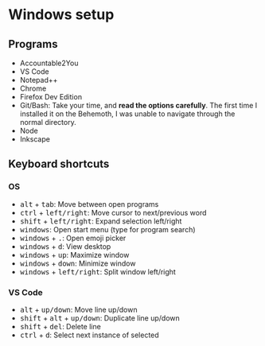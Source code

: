 # Windows setup

## Programs
- Accountable2You
- VS Code
- Notepad++
- Chrome
- Firefox Dev Edition
- Git/Bash: Take your time, and **read the options carefully**. The first time I installed it on the Behemoth, I was unable to navigate through the normal directory.
- Node
- Inkscape

## Keyboard shortcuts
### OS
- <kbd>alt</kbd> + <kbd>tab</kbd>: Move between open programs
- <kbd>ctrl</kbd> + <kbd>left/right</kbd>: Move cursor to next/previous word
- <kbd>shift</kbd> + <kbd>left/right</kbd>: Expand selection left/right
- <kbd>windows</kbd>: Open start menu (type for program search)
- <kbd>windows</kbd> + <kbd>.</kbd>: Open emoji picker
- <kbd>windows</kbd> + <kbd>d</kbd>: View desktop
- <kbd>windows</kbd> + <kbd>up</kbd>: Maximize window
- <kbd>windows</kbd> + <kbd>down</kbd>: Minimize window
- <kbd>windows</kbd> + <kbd>left/right</kbd>: Split window left/right

### VS Code
- <kbd>alt</kbd> + <kbd>up/down</kbd>: Move line up/down
- <kbd>shift</kbd> + <kbd>alt</kbd> + <kbd>up/down</kbd>: Duplicate line up/down
- <kbd>shift</kbd> + <kbd>del</kbd>: Delete line
- <kbd>ctrl</kbd> + <kbd>d</kbd>: Select next instance of selected
